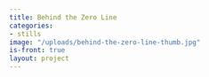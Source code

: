 ```yaml
---
title: Behind the Zero Line
categories:
- stills
image: "/uploads/behind-the-zero-line-thumb.jpg"
is-front: true
layout: project
---
```



